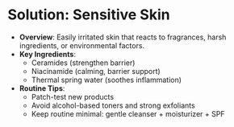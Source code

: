 # Solution: Sensitive Skin
- **Overview**: Easily irritated skin that reacts to fragrances, harsh ingredients, or environmental factors.
- **Key Ingredients**:
  - Ceramides (strengthen barrier)
  - Niacinamide (calming, barrier support)
  - Thermal spring water (soothes inflammation)
- **Routine Tips**:
  - Patch-test new products
  - Avoid alcohol-based toners and strong exfoliants
  - Keep routine minimal: gentle cleanser + moisturizer + SPF
